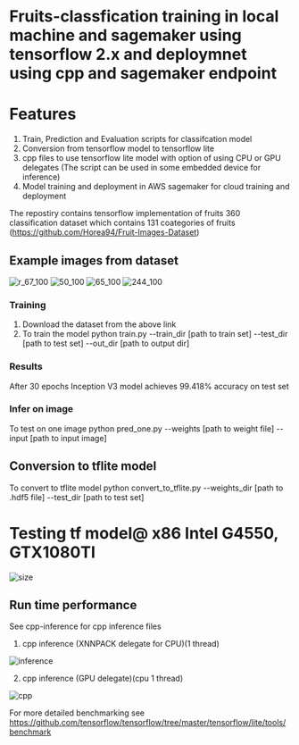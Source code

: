 # Fruits-classfication training in local machine and sagemaker using tensorflow 2.x and deploymnet using cpp and sagemaker endpoint 
# Features
1. Train, Prediction and Evaluation scripts for classifcation model
2. Conversion from tensorflow model to tensorflow lite
3. cpp files to use tensorflow lite model with option of using CPU or GPU delegates (The script can be used in some embedded device for inference)
4. Model training and deployment in AWS sagemaker for cloud training and deployment


The repostiry contains tensorflow implementation of fruits 360 classification dataset which contains 131 coategories of fruits (https://github.com/Horea94/Fruit-Images-Dataset)
## Example images from dataset
![r_67_100](https://user-images.githubusercontent.com/22799415/108272167-2cfe3600-7172-11eb-800c-8cd8bc15a1d9.jpg)
![50_100](https://user-images.githubusercontent.com/22799415/108272203-37b8cb00-7172-11eb-8ddd-a64242345f2b.jpg)
![65_100](https://user-images.githubusercontent.com/22799415/108272246-43a48d00-7172-11eb-8806-836ea7ea1f9f.jpg)
![244_100](https://user-images.githubusercontent.com/22799415/108272278-4c955e80-7172-11eb-9f39-1bd27cda439a.jpg)

### Training
1) Download the dataset from the above link
2) To train the model python train.py --train_dir [path to train set] --test_dir [path to test set] --out_dir [path to output dir]

### Results
After 30 epochs Inception V3 model achieves 99.418% accuracy on test set

### Infer on image  
To test on one image python pred_one.py --weights [path to weight file] --input [path to input image]

## Conversion to tflite model
To convert to tflite model python convert_to_tflite.py --weights_dir [path to .hdf5 file] --test_dir [path to test set]

# Testing tf model@ x86 Intel G4550, GTX1080TI
![size](https://user-images.githubusercontent.com/22799415/108342600-41c2e400-71db-11eb-8ec0-da3e874ab4f2.png)
## Run time performance
See cpp-inference for cpp inference files
1) cpp inference (XNNPACK delegate for CPU)(1 thread)

![inference](https://user-images.githubusercontent.com/22799415/108342624-4a1b1f00-71db-11eb-9529-69c81e353867.png)

2) cpp inference (GPU delegate)(cpu 1 thread)

![cpp](https://user-images.githubusercontent.com/22799415/108347796-4094b580-71e1-11eb-8ba9-76fa7ccfb5cd.png)

For more detailed benchmarking see https://github.com/tensorflow/tensorflow/tree/master/tensorflow/lite/tools/benchmark

